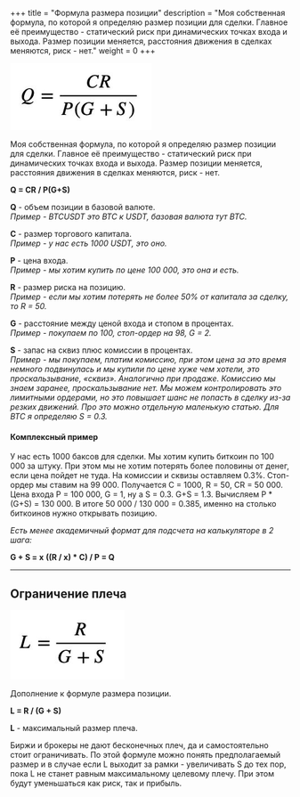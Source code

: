 +++
title = "Формула размера позиции"
description = "Моя собственная формула, по которой я определяю размер позиции для сделки. Главное её преимущество - статический риск при динамических точках входа и выхода. Размер позиции меняется, расстояния движения в сделках меняются, риск - нет."
weight = 0
+++

<p class="text-center"><img src="/blog/28.jpg" alt="Формула размера позиции"/></p>


Моя собственная формула, по которой я определяю размер позиции для сделки.
Главное её преимущество - статический риск при динамических точках входа и выхода.
Размер позиции меняется, расстояния движения в сделках меняются, риск - нет.

<strong class="h4">Q = CR / P(G+S)</strong>

<strong class="h4">Q</strong> - объем позиции в базовой валюте.<br/>
*Пример - BTCUSDT это BTC к USDT, базовая валюта тут BTC.*
                
<strong class="h4">C</strong> - размер торгового капитала.<br/>
*Пример - у нас есть 1000 USDT, это оно.*

<strong class="h4">P</strong> - цена входа.<br/>
*Пример - мы хотим купить по цене 100 000, это она и есть.*

<strong class="h4">R</strong> - размер риска на позицию.<br/>
*Пример - если мы хотим потерять не более 50% от капитала за сделку, то R = 50.*

<strong class="h4">G</strong> - расстояние между ценой входа и стопом в процентах.<br/>
*Пример - покупаем по 100, стоп-ордер на 98, G = 2.*

<strong class="h4">S</strong> - запас на сквиз плюс комиссии в процентах.<br/>
*Пример - мы покупаем, платим комиссию, при этом цена за это время немного
подвинулась и мы купили по цене хуже чем хотели, это проскальзывание, «сквиз».
Аналогично при продаже. Комиссию мы знаем заранее, проскальзывание нет.
Мы можем контролировать это лимитными ордерами, но это повышает шанс не попасть
в сделку из-за резких движений. Про это можно отдельную маленькую статью.
Для BTC я определяю S = 0.3.*


<h4>Комплексный пример</h4>

У нас есть 1000 баксов для сделки. Мы хотим купить биткоин по 100 000 за штуку.
При этом мы не хотим потерять более половины от денег, если цена пойдет не туда.
На комиссии и сквизы оставляем 0.3%. Стоп-ордер мы ставим на 99 000.
Получается C = 1000, R = 50, CR = 50 000. Цена входа P = 100 000,
G = 1, ну а S = 0.3. G+S = 1.3. Вычисляем P * (G+S) = 130 000.
В итоге 50 000 / 130 000 = 0.385, именно на столько биткоинов нужно открывать позицию.

*Есть менее академичный формат для подсчета на калькуляторе в 2 шага:*

<strong class="h4">G + S = x</strong>
<strong class="h4">((R / x) * C) / P = Q</strong>

<hr class="mt-5">
<h2>Ограничение плеча</h2>
<p class="text-center"><img src="/blog/29.jpg" alt="Ограничение плеча"/></p>

Дополнение к формуле размера позиции.

<strong class="h4">L = R / (G + S)</strong>

<strong class="h4">L</strong> - максимальный размер плеча.

Биржи и брокеры не дают бесконечных плеч, да и самостоятельно стоит ограничивать.
По этой формуле можно понять предполагаемый размер и в случае если L выходит за рамки -
увеличивать S до тех пор, пока L не станет равным максимальному целевому плечу.
При этом будут уменьшаться как риск, так и прибыль.
